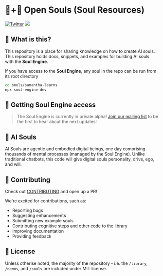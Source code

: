 # 🤖+👱 Open Souls (Soul Resources)

[![Twitter](https://img.shields.io/twitter/url/https/twitter.com/OpenSoulsPBC.svg?style=social&label=Follow%20%40OpenSoulsPBC)](https://twitter.com/OpenSoulsPBC) [![](https://dcbadge.vercel.app/api/server/FCPcCUbw3p?compact=true&style=flat)](https://discord.gg/opensouls)

## 🤔 What is this?

This repository is a place for sharing knowledge on how to create AI souls. This repository holds docs, snippets, and examples for building AI souls with the **Soul Engine**.

If you have access to the **Soul Engine**, any soul in the repo can be run from its root directory

```bash
cd souls/samantha-learns
npx soul-engine dev
```

## 🔑 Getting Soul Engine access

> The Soul Engine is currently in private alpha! [Join our mailing list](https://opensouls.beehiiv.com/subscribe) to be the first to hear about the next updates!

## 💫 AI Souls

AI Souls are agentic and embodied digital beings, one day comprising thousands of mental processes (managed by the Soul Engine). Unlike traditional chatbots, this code will give digital souls personality, drive, ego, and will.

## 🙋 Contributing

Check out [CONTRIBUTING](./CONTRIBUTING.md) and open up a PR!

We're excited for contributions, such as:
  - Reporting bugs
  - Suggesting enhancements
  - Submitting new example souls
  - Contributing cognitive steps and other code to the library
  - Improving documentation
  - Providing feedback

## 📜 License

Unless otherise noted, the majority of the repository - i.e. the `/library`, `/demos`, and `/souls` are included under MIT license.
